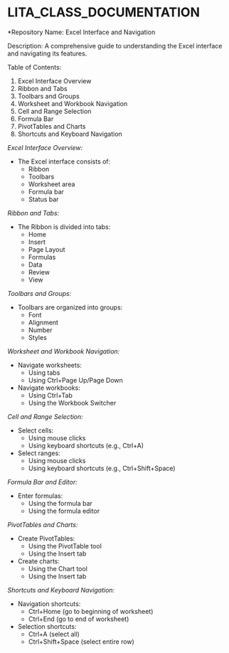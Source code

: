 # LITA_CLASS_DOCUMENTATION

*Repository Name: Excel Interface and Navigation

Description: A comprehensive guide to understanding the Excel interface and navigating its features.


Table of Contents:


1. Excel Interface Overview
2. Ribbon and Tabs
3. Toolbars and Groups
4. Worksheet and Workbook Navigation
5. Cell and Range Selection
6. Formula Bar 
7. PivotTables and Charts
8. Shortcuts and Keyboard Navigation


*Excel Interface Overview:*


- The Excel interface consists of:
    - Ribbon
    - Toolbars
    - Worksheet area
    - Formula bar
    - Status bar


*Ribbon and Tabs:*


- The Ribbon is divided into tabs:
    - Home
    - Insert
    - Page Layout
    - Formulas
    - Data
    - Review
    - View


*Toolbars and Groups:*


- Toolbars are organized into groups:
    - Font
    - Alignment
    - Number
    - Styles


*Worksheet and Workbook Navigation:*


- Navigate worksheets:
    - Using tabs
    - Using Ctrl+Page Up/Page Down
- Navigate workbooks:
    - Using Ctrl+Tab
    - Using the Workbook Switcher


*Cell and Range Selection:*


- Select cells:
    - Using mouse clicks
    - Using keyboard shortcuts (e.g., Ctrl+A)
- Select ranges:
    - Using mouse clicks
    - Using keyboard shortcuts (e.g., Ctrl+Shift+Space)


*Formula Bar and Editor:*


- Enter formulas:
    - Using the formula bar
    - Using the formula editor


*PivotTables and Charts:*


- Create PivotTables:
    - Using the PivotTable tool
    - Using the Insert tab
- Create charts:
    - Using the Chart tool
    - Using the Insert tab


*Shortcuts and Keyboard Navigation:*


- Navigation shortcuts:
    - Ctrl+Home (go to beginning of worksheet)
    - Ctrl+End (go to end of worksheet)
- Selection shortcuts:
    - Ctrl+A (select all)
    - Ctrl+Shift+Space (select entire row)






